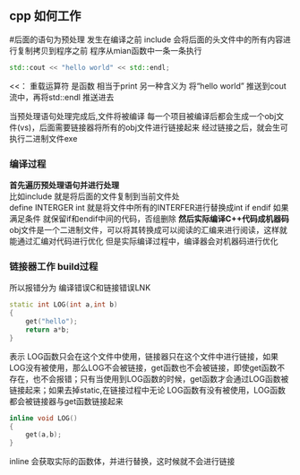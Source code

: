## cpp 如何工作

#后面的语句为预处理  发生在编译之前  include 会将后面的头文件中的所有内容进行复制拷贝到程序之前
程序从mian函数中一条一条执行

```c++
std::cout << "hello world" << std::endl;
```
<<： 重载运算符 是函数 相当于print  另一种含义为 将“hello world” 推送到cout流中，再将std::endl 推送进去

当预处理语句处理完成后,文件将被编译  每一个项目被编译后都会生成一个obj文件(vs)，后面需要链接器将所有的obj文件进行链接起来
经过链接之后，就会生可执行二进制文件exe
 

 ### 编译过程

 **首先遍历预处理语句并进行处理**  
 比如include 就是将后面的文件复制到当前文件处  
 define INTERGER int 就是将文件中所有的INTERFER进行替换成int
 if  endif    如果满足条件 就保留if和endif中间的代码，否组删除
 **然后实际编译C++代码成机器码**  
 obj文件是一个二进制文件，可以将其转换成可以阅读的汇编来进行阅读，这样就能通过汇编对代码进行优化
 但是实际编译过程中，编译器会对机器码进行优化


### 链接器工作 build过程
 
 所以报错分为 编译错误C和链接错误LNK

```c++
static int LOG(int a,int b)
{
    get("hello");
    return a*b;
}
```

表示 LOG函数只会在这个文件中使用，链接器只在这个文件中进行链接，如果LOG没有被使用，那么LOG不会被链接，get函数也不会被链接，即使get函数不存在，也不会报错；只有当使用到LOG函数的时候，get函数才会通过LOG函数被链接起来；如果去掉static,在链接过程中无论 LOG函数有没有被使用，LOG函数都会被链接器与get函数链接起来


```c++
inline void LOG()
{
    get(a,b);
}
```

inline 会获取实际的函数体，并进行替换，这时候就不会进行链接